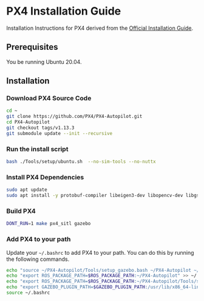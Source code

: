 # PX4 Installation Guide
Installation Instructions for PX4 derived from the [Official Installation Guide](https://docs.px4.io/main/en/dev_setup/dev_env_linux_ubuntu.html#ros-gazebo-classic).

## Prerequisites
You be running Ubuntu 20.04.

## Installation

### Download PX4 Source Code
```bash
cd ~
git clone https://github.com/PX4/PX4-Autopilot.git
cd PX4-Autopilot
git checkout tags/v1.13.3
git submodule update --init --recursive
```

### Run the install script
```bash
bash ./Tools/setup/ubuntu.sh  --no-sim-tools --no-nuttx
```

### Install PX4 Dependencies
```bash
sudo apt update
sudo apt install -y protobuf-compiler libeigen3-dev libopencv-dev libgstreamer1.0-dev libgstreamer-plugins-base1.0-dev
```

### Build PX4
```bash
DONT_RUN=1 make px4_sitl gazebo
```

### Add PX4 to your path
Update your `~/.bashrc` to add PX4 to your path. You can do this by running the following commands.
```bash
echo "source ~/PX4-Autopilot/Tools/setup_gazebo.bash ~/PX4-Autopilot ~/PX4-Autopilot/build/px4_sitl_default" >> ~/.bashrc
echo "export ROS_PACKAGE_PATH=$ROS_PACKAGE_PATH:~/PX4-Autopilot" >> ~/.bashrc
echo "export ROS_PACKAGE_PATH=$ROS_PACKAGE_PATH:~/PX4-Autopilot/Tools/sitl_gazebo" >> ~/.bashrc
echo "export GAZEBO_PLUGIN_PATH=$GAZEBO_PLUGIN_PATH:/usr/lib/x86_64-linux-gnu/gazebo-11/plugins" >> ~/.bashrc
source ~/.bashrc
```
